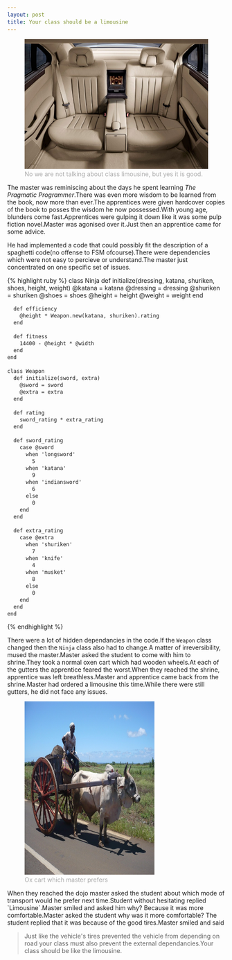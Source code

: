 ```yaml
---
layout: post
title: Your class should be a limousine
---
```

<figure>
  <img src="/images/limo.jpg" style="width:450px;height:300px">
  <figcaption style="color:#aaa">No we are not talking about class limousine, but yes it is good.</figcaption>
</figure>
<p>The master was reminiscing about the days he spent learning <em>The Pragmatic Programmer</em>.There was even more wisdom to be learned from the book, now more than ever.The apprentices were given hardcover copies of the book to posses the wisdom he now possessed.With young age, blunders come fast.Apprentices were gulping it down like it was some pulp fiction novel.Master was agonised over it.Just then an apprentice came for some advice.<p>
<p>He had implemented a code that could possibly fit the description of a spaghetti code(no offense to FSM ofcourse).There were dependencies which were not easy to percieve or understand.The master just concentrated on one specific set of issues.</p>

{% highlight ruby %}
    class Ninja
      def initialize(dressing, katana, shuriken, shoes, height, weight)
        @katana = katana
        @dressing = dressing
        @shuriken = shuriken
        @shoes = shoes
        @height = height
        @weight = weight
      end

      def efficiency
        @height * Weapon.new(katana, shuriken).rating
      end

      def fitness
        14400 - @height * @width
      end
    end

    class Weapon
      def initialize(sword, extra)
        @sword = sword
        @extra = extra
      end

      def rating
        sword_rating * extra_rating
      end

      def sword_rating
        case @sword
          when 'longsword'
            5
          when 'katana'
            9
          when 'indiansword'
            6
          else
            0
        end
      end

      def extra_rating
        case @extra
          when 'shuriken'
            7
          when 'knife'
            4
          when 'musket'
            8
          else
            0
        end
      end
    end
{% endhighlight %}

There were a lot of hidden dependancies in the code.If the `Weapon` class changed then the `Ninja` class also had to change.A matter of irreversibility, mused the master.Master asked the student to come with him to shrine.They took a normal oxen cart which had wooden wheels.At each of the gutters the apprentice feared the worst.When they reached the shrine, apprentice was left breathless.Master and apprentice came back from the shrine.Master had ordered a limousine this time.While there were still gutters, he did not face any issues.
<figure>
  <img src="/images/oxcart.JPG" style="width:300px;height:400px">
  <figcaption style="color:#aaa">Ox cart which master prefers</figcaption>
</figure>
<p>When they reached the dojo master asked the student about which mode of transport would he prefer next time.Student without hesitating replied `Limousine`.Master smiled and asked him why? Because it was more comfortable.Master asked the student why was it more comfortable? The student replied that it was because of the good tires.Master smiled and said <blockquote>Just like the vehicle's tires prevented the vehicle from depending on road your class must also prevent the external dependancies.Your class should be like the limousine.</blockquote></p>